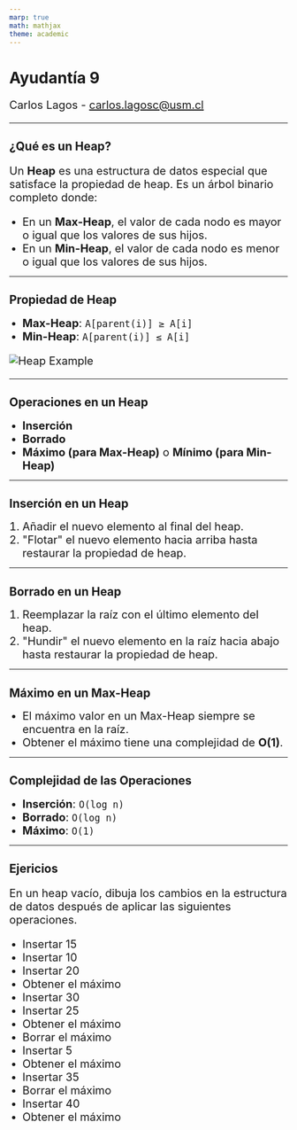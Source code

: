 ```yaml
---
marp: true
math: mathjax
theme: academic
---
```


<!-- _class: lead -->
# Ayudantía 9
Carlos Lagos - carlos.lagosc@usm.cl

---
<!-- _header: Colas de prioridad --->

## ¿Qué es un Heap?

Un **Heap** es una estructura de datos especial que satisface la propiedad de heap. Es un árbol binario completo donde:

- En un **Max-Heap**, el valor de cada nodo es mayor o igual que los valores de sus hijos.
- En un **Min-Heap**, el valor de cada nodo es menor o igual que los valores de sus hijos.

---
<!-- _header: Colas de prioridad --->

## Propiedad de Heap

- **Max-Heap**: `A[parent(i)] ≥ A[i]`
- **Min-Heap**: `A[parent(i)] ≤ A[i]`

![Heap Example](https://upload.wikimedia.org/wikipedia/commons/3/38/Max-Heap.svg)

---
<!-- _header: Colas de prioridad --->

## Operaciones en un Heap

- **Inserción**
- **Borrado**
- **Máximo (para Max-Heap)** o **Mínimo (para Min-Heap)**

---
<!-- _header: Colas de prioridad --->

## Inserción en un Heap

1. Añadir el nuevo elemento al final del heap.
2. "Flotar" el nuevo elemento hacia arriba hasta restaurar la propiedad de heap.

---

<!-- _header: Colas de prioridad --->

## Borrado en un Heap

1. Reemplazar la raíz con el último elemento del heap.
2. "Hundir" el nuevo elemento en la raíz hacia abajo hasta restaurar la propiedad de heap.

---
<!-- _header: Colas de prioridad --->

## Máximo en un Max-Heap

- El máximo valor en un Max-Heap siempre se encuentra en la raíz.
- Obtener el máximo tiene una complejidad de **O(1)**.

---
<!-- _header: Colas de prioridad --->

## Complejidad de las Operaciones

- **Inserción**: `O(log n)`
- **Borrado**: `O(log n)`
- **Máximo**: `O(1)`

---

<!-- _header: Colas de prioridad --->

<style scoped>
  p,li{
    font-size:20px;
  }
</style>

## Ejericios 

En un heap vacío, dibuja los cambios en la estructura de datos después de aplicar las siguientes operaciones.

- Insertar 15
- Insertar 10
- Insertar 20
- Obtener el máximo
- Insertar 30
- Insertar 25
- Obtener el máximo
- Borrar el máximo
- Insertar 5
- Obtener el máximo
- Insertar 35
- Borrar el máximo
- Insertar 40
- Obtener el máximo

